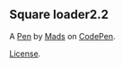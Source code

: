 Square loader2.2
----------------


A [Pen](https://codepen.io/mads10000/pen/wpQXje) by [Mads](https://codepen.io/mads10000) on [CodePen](https://codepen.io).

[License](https://codepen.io/mads10000/pen/wpQXje/license).